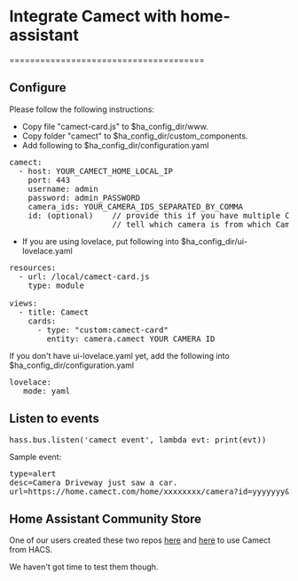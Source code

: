 # Integrate Camect with home-assistant
======================================

## Configure
Please follow the following instructions:
- Copy file "camect-card.js" to $ha_config_dir/www.
- Copy folder "camect" to $ha_config_dir/custom_components.
- Add following to $ha_config_dir/configuration.yaml
<pre>
camect:
  - host: YOUR_CAMECT_HOME_LOCAL_IP
    port: 443
    username: admin
    password: admin_PASSWORD
    camera_ids: YOUR_CAMERA_IDS_SEPARATED_BY_COMMA
    id: (optional)    // provide this if you have multiple Camect devices so you could
                      // tell which camera is from which Camect device.
</pre>
- If you are using lovelace, put following into $ha_config_dir/ui-lovelace.yaml
<pre>
resources:
  - url: /local/camect-card.js
    type: module

views:
  - title: Camect
    cards:
      - type: "custom:camect-card"
        entity: camera.camect_YOUR_CAMERA_ID
</pre>
  If you don't have ui-lovelace.yaml yet, add the following into $ha_config_dir/configuration.yaml
<pre>
lovelace:
   mode: yaml
</pre>

## Listen to events
<pre>
hass.bus.listen('camect_event', lambda evt: print(evt))
</pre>
Sample event:
<pre>
type=alert
desc=Camera Driveway just saw a car.
url=https://home.camect.com/home/xxxxxxxx/camera?id=yyyyyyy&ts=1556228517560
</pre>

## Home Assistant Community Store
One of our users created these two repos [here](https://github.com/pfunkmallone/HACS-camect-integration)
and [here](https://github.com/pfunkmallone/HACS-camect-custom_card) to use Camect from HACS.

We haven't got time to test them though.
